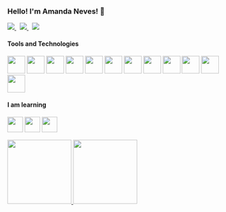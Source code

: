 ### Hello! I'm Amanda Neves! 👋 
<p>
	<a href="https://www.linkedin.com/in/amanda-neves-3b6023aa/" target="_blank">
		<img src="https://img.shields.io/badge/-LinkedIn-%230077B5?style=for-the-badge&logo=linkedin&logoColor=white">
	</a>&nbsp;
	<a href = "mailto:amandaneves.carmo@gmail.com" target="_blank">
		<img src="https://img.shields.io/badge/Gmail-D14836?style=for-the-badge&logo=gmail&logoColor=white">
	</a>&nbsp;
	<a href="https://www.instagram.com/amandaneves.carmo/" target="_blank">
		<img src="https://img.shields.io/badge/-Instagram-%23E4405F?style=for-the-badge&logo=instagram&logoColor=white">
	</a>
</p>

#### Tools and Technologies
<p>
	<img src="https://cdn.jsdelivr.net/gh/devicons/devicon/icons/git/git-original.svg" width="40" height="40"/> 
	<img src="https://cdn.jsdelivr.net/gh/devicons/devicon/icons/java/java-original.svg" width="40" height="40"/> 
	<img src="https://cdn.jsdelivr.net/gh/devicons/devicon/icons/php/php-original.svg" width="40" height="40"/> 
	<img src="https://cdn.jsdelivr.net/gh/devicons/devicon/icons/laravel/laravel-plain.svg" width="40" height="40"/> 
	<img src="https://cdn.jsdelivr.net/gh/devicons/devicon/icons/html5/html5-original.svg" width="40" height="40"/> 
	<img src="https://cdn.jsdelivr.net/gh/devicons/devicon/icons/css3/css3-original.svg" width="40" height="40"/> 
	<img src="https://cdn.jsdelivr.net/gh/devicons/devicon/icons/tailwindcss/tailwindcss-original-wordmark.svg" width="40" height="40"/> 
	<img src="https://cdn.jsdelivr.net/gh/devicons/devicon/icons/javascript/javascript-original.svg" width="40" height="40"/> 
	<img src="https://cdn.jsdelivr.net/gh/devicons/devicon/icons/vuejs/vuejs-original-wordmark.svg" width="40" height="40"/> 
	<img src="https://cdn.jsdelivr.net/gh/devicons/devicon/icons/mysql/mysql-original-wordmark.svg" width="40" height="40"/> 
	<img src="https://cdn.jsdelivr.net/gh/devicons/devicon/icons/postgresql/postgresql-original-wordmark.svg" width="40" height="40"/> 
	<img src="https://cdn.jsdelivr.net/gh/devicons/devicon/icons/redis/redis-original-wordmark.svg" width="40" height="40"/>
</p>

#### I am learning
<p>
	<img src="https://cdn.jsdelivr.net/gh/devicons/devicon/icons/spring/spring-original-wordmark.svg" width="35" height="35"/> 
	<img src="https://cdn.jsdelivr.net/gh/devicons/devicon/icons/angularjs/angularjs-original.svg" width="35" height="35"/> 
	<img src="https://cdn.jsdelivr.net/gh/devicons/devicon/icons/typescript/typescript-original.svg" width="35" height="35"/>
</p>

<div>
  <a href="https://github.com/amandaneves">
  <img height="145em" src="https://github-readme-stats.vercel.app/api?username=amandaneves&show_icons=true&theme=dracula&include_all_commits=true&count_private=true"/>
  <img height="145em" src="https://github-readme-stats.vercel.app/api/top-langs/?username=amandaneves&layout=compact&langs_count=7&theme=dracula"/>
</div>
